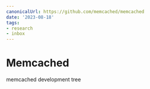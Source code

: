```yaml
---
canonicalUrl: https://github.com/memcached/memcached
date: '2023-08-18'
tags:
- research
- inbox
---
```


# Memcached

memcached development tree